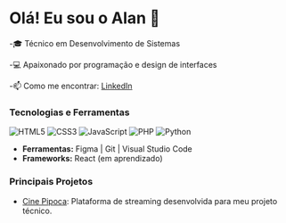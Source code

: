 # Olá! Eu sou o Alan 👋
-🎓 Técnico em Desenvolvimento de Sistemas 

-💻 Apaixonado por programação e design de interfaces  

-📫 Como me encontrar: [LinkedIn](https://www.linkedin.com/in/alan-cirqueira-03a4a72ab/)  

### Tecnologias e Ferramentas
![HTML5](https://img.shields.io/badge/-HTML5-E34F26?logo=html5&logoColor=fff)
![CSS3](https://img.shields.io/badge/-CSS3-1572B6?logo=css3&logoColor=fff)
![JavaScript](https://img.shields.io/badge/-JavaScript-F7DF1E?logo=javascript&logoColor=fff)
![PHP](https://img.shields.io/badge/-PHP-777BB4?logo=php&logoColor=fff)
![Python](https://img.shields.io/badge/-Python-3776AB?logo=python&logoColor=fff)


- **Ferramentas:** Figma | Git | Visual Studio Code
- **Frameworks:** React (em aprendizado)

### Principais Projetos
- [Cine Pipoca](https://github.com/Alan1755/Cine_Pipoca): Plataforma de streaming desenvolvida para meu projeto técnico.


